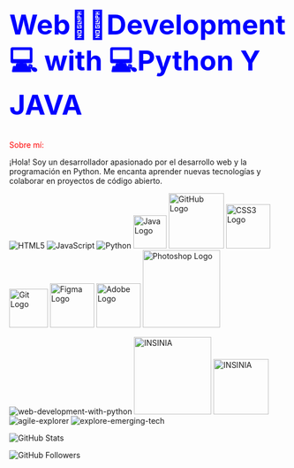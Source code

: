 <h1 style="font-size: 50px; color: blue;">Web🏃🏽Development💻 with 💻Python Y JAVA</h1>
<font color="red">Sobre mí:</font>
<p>¡Hola! Soy un desarrollador apasionado por el desarrollo web y la programación en Python. Me encanta aprender nuevas tecnologías y colaborar en proyectos de código abierto.</p>




![HTML5](https://img.shields.io/badge/HTML5-E34F26?style=for-the-badge&logo=html5&logoColor=white) ![JavaScript](https://img.shields.io/badge/JavaScript-323330?style=for-the-badge&logo=javascript&logoColor=F7DF1E)   ![Python](https://img.shields.io/badge/Python-3776AB?style=for-the-badge&logo=python&logoColor=white) <img src="https://img.shields.io/badge/Java-ED8B00?style=for-the-badge&logo=java&logoColor=white" alt="Java Logo" width="60"/> <img src="https://img.shields.io/badge/GitHub-181717?style=for-the-badge&logo=github&logoColor=white" alt="GitHub Logo" width="100"/> <img src="https://img.shields.io/badge/CSS3-1572B6?style=for-the-badge&logo=css3&logoColor=white" alt="CSS3 Logo" width="80"/> <img src="https://img.shields.io/badge/Git-F05032?style=for-the-badge&logo=git&logoColor=white" alt="Git Logo" width="70"/> <img src="https://img.shields.io/badge/Figma-F24E1E?style=for-the-badge&logo=figma&logoColor=blue" alt="Figma Logo" width="80"/> <img src="https://img.shields.io/badge/Adobe-FF0000?style=for-the-badge&logo=adobe&logoColor=white" alt="Adobe Logo" width="80"/> <img src="https://img.shields.io/badge/Adobe%20Photoshop-31A8FF?style=for-the-badge&logo=adobephotoshop&logoColor=white" alt="Photoshop Logo" width="140"/> 




![web-development-with-python](https://github.com/user-attachments/assets/2652770a-305d-4e11-8ed3-d5c53cc68ea5)    <img src="https://github.com/user-attachments/assets/63867f55-b632-450b-84b2-cf445f2eb4f5" alt="INSINIA" width="140"/> <img src="https://github.com/user-attachments/assets/850f3d41-9d2c-4301-8ee1-3094e6234859" alt="INSINIA" width="100"/> ![agile-explorer](https://github.com/user-attachments/assets/d0a1717b-a637-4601-8691-0122589207c8) ![explore-emerging-tech](https://github.com/user-attachments/assets/d17fbbea-3de1-4254-8055-2c777c30055e)



![GitHub Stats](https://github-readme-stats.vercel.app/api?username=avict18&show_icons=true)


<img src="https://img.shields.io/github/followers/CARLRAM2482?style=for-the-badge" alt="GitHub Followers"/>





